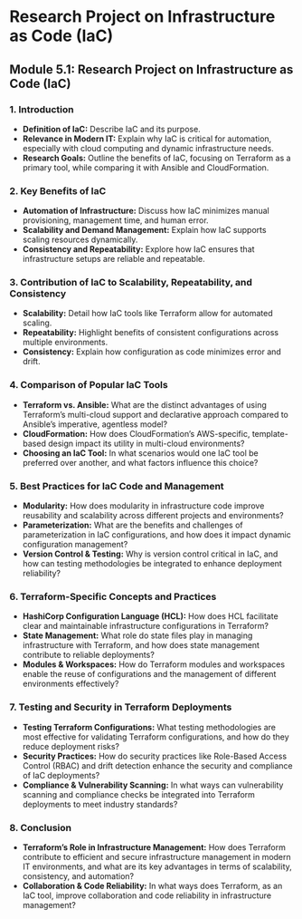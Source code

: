 # Research Project on Infrastructure as Code (IaC)

## Module 5.1: Research Project on Infrastructure as Code (IaC)

### 1. Introduction

- **Definition of IaC:** Describe IaC and its purpose.
- **Relevance in Modern IT:** Explain why IaC is critical for automation, especially with cloud computing and dynamic infrastructure needs.
- **Research Goals:** Outline the benefits of IaC, focusing on Terraform as a primary tool, while comparing it with Ansible and CloudFormation.

### 2. Key Benefits of IaC

- **Automation of Infrastructure:** Discuss how IaC minimizes manual provisioning, management time, and human error.
- **Scalability and Demand Management:** Explain how IaC supports scaling resources dynamically.
- **Consistency and Repeatability:** Explore how IaC ensures that infrastructure setups are reliable and repeatable.

### 3. Contribution of IaC to Scalability, Repeatability, and Consistency

- **Scalability:** Detail how IaC tools like Terraform allow for automated scaling.
- **Repeatability:** Highlight benefits of consistent configurations across multiple environments.
- **Consistency:** Explain how configuration as code minimizes error and drift.

### 4. Comparison of Popular IaC Tools

- **Terraform vs. Ansible:** What are the distinct advantages of using Terraform’s multi-cloud support and declarative approach compared to Ansible’s imperative, agentless model?
- **CloudFormation:** How does CloudFormation’s AWS-specific, template-based design impact its utility in multi-cloud environments?
- **Choosing an IaC Tool:** In what scenarios would one IaC tool be preferred over another, and what factors influence this choice?

### 5. Best Practices for IaC Code and Management

- **Modularity:** How does modularity in infrastructure code improve reusability and scalability across different projects and environments?
- **Parameterization:** What are the benefits and challenges of parameterization in IaC configurations, and how does it impact dynamic configuration management?
- **Version Control & Testing:** Why is version control critical in IaC, and how can testing methodologies be integrated to enhance deployment reliability?

### 6. Terraform-Specific Concepts and Practices

- **HashiCorp Configuration Language (HCL):** How does HCL facilitate clear and maintainable infrastructure configurations in Terraform?
- **State Management:** What role do state files play in managing infrastructure with Terraform, and how does state management contribute to reliable deployments?
- **Modules & Workspaces:** How do Terraform modules and workspaces enable the reuse of configurations and the management of different environments effectively?

### 7. Testing and Security in Terraform Deployments

- **Testing Terraform Configurations:** What testing methodologies are most effective for validating Terraform configurations, and how do they reduce deployment risks?
- **Security Practices:** How do security practices like Role-Based Access Control (RBAC) and drift detection enhance the security and compliance of IaC deployments?
- **Compliance & Vulnerability Scanning:** In what ways can vulnerability scanning and compliance checks be integrated into Terraform deployments to meet industry standards?

### 8. Conclusion

- **Terraform’s Role in Infrastructure Management:** How does Terraform contribute to efficient and secure infrastructure management in modern IT environments, and what are its key advantages in terms of scalability, consistency, and automation?
- **Collaboration & Code Reliability:** In what ways does Terraform, as an IaC tool, improve collaboration and code reliability in infrastructure management?
